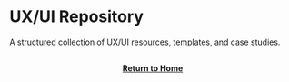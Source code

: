 # UX/UI Repository

A structured collection of UX/UI resources, templates, and case studies.

<h2></h2>
<p align="center">
  <a href="https://github.com/rlangc"><b>Return to Home</b></a>
